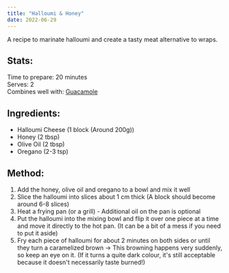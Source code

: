 ```yaml
---
title: "Halloumi & Honey"
date: 2022-06-29
---
```

A recipe to marinate halloumi and create a tasty meat alternative to wraps.

## Stats:
Time to prepare: 20 minutes  
Serves: 2  
Combines well with: [Guacamole](https://phorys.github.io/Blog/2022/06/29/Guacamole.html)

## Ingredients:
- Halloumi Cheese (1 block (Around 200g))
- Honey (2 tbsp)
- Olive Oil (2 tbsp)
- Oregano (2-3 tsp)

## Method:
1. Add the honey, olive oil and oregano to a bowl and mix it well
2. Slice the halloumi into slices about 1 cm thick (A block should become around 6-8 slices)
3. Heat a frying pan (or a grill) - Additional oil on the pan is optional
4. Put the halloumi into the mixing bowl and flip it over one piece at a time and move it directly to the hot pan. (It can be a bit of a mess if you need to put it  aside)
5. Fry each piece of halloumi for about 2 minutes on both sides or until they turn a caramelized brown -> This browning happens very suddenly, so keep an eye on it. (If it turns a quite dark colour, it's still acceptable because it doesn't necessarily taste burned!)
